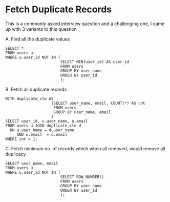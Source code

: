 # Fetch Duplicate Records
This is a commonly asked interview question and a challenging one, I came up with 3 variants to this question

A. Find all the duplicate values</br>

    SELECT *
    FROM users u
    WHERE u.user_id NOT IN (
                            SELECT MIN(user_id) AS user_id
                            FROM users
                            GROUP BY user_name
                            ORDER BY user_id
                            );

B. Fetch all duplicate records</br>

    WITH duplicate_cte AS 
                        (SELECT user_name, email, COUNT(*) AS cnt 
                         FROM users 
                         GROUP BY user_name, email
                        )
    SELECT user_id, u.user_name, u.email 
    FROM users u JOIN duplicate_cte d 
      ON u.user_name = d.user_name 
         AND u.email  = d.email 
    WHERE cnt > 1;

C. Fetch minimum no. of records which when all removed, would remove all duplicacy 

    SELECT user_name, email
    FROM users u
    WHERE u.user_id NOT IN (
                            SELECT ROW_NUMBER()
                            FROM users
                            GROUP BY user_name
                            ORDER BY user_id
                            );
